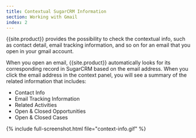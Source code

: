 ```yaml
---
title: Contextual SugarCRM Information
section: Working with Gmail
index: 2
---
```


{{site.product}} provides the possibility to check the contextual info, such as contact detail, email tracking information, and so on for an email that you open in your gmail account.  

When you open an email, {{site.product}} automatically looks for its corresponding record in SugarCRM based on the email address. 
When you click the email address in the context panel, you will see a summary of the related information that includes:

* Contact Info
* Email Tracking Information
* Related Activities
* Open & Closed Opportunities
* Open & Closed Cases

{% include full-screenshot.html file="context-info.gif" %}
